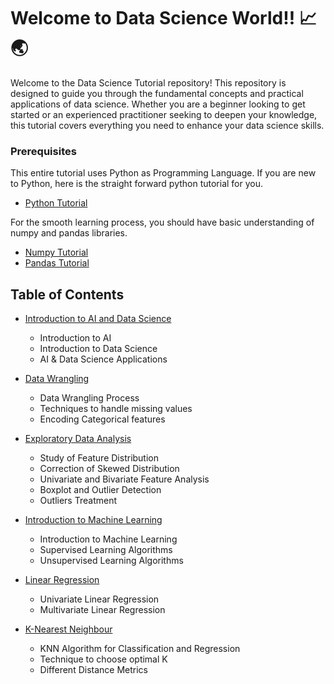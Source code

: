 # Welcome to Data Science World!! 📈 🌏

Welcome to the Data Science Tutorial repository! This repository is designed to guide you through the fundamental concepts and practical applications of data science. Whether you are a beginner looking to get started or an experienced practitioner seeking to deepen your knowledge, this tutorial covers everything you need to enhance your data science skills.

### Prerequisites
This entire tutorial uses Python as Programming Language. If you are new to Python, here is the straight forward python tutorial for you.
- [Python Tutorial](https://github.com/prof-sushil/Python-zero2hero/tree/main)  

For the smooth learning process, you should have basic understanding of numpy and pandas libraries.
- [Numpy Tutorial](tutorials/numpy_tutorial.ipynb)
- [Pandas Tutorial](tutorials/pandas_tutorial.ipynb)

## Table of Contents
- [Introduction to AI and Data Science](notes/Introduction%20to%20AI%20&%20Data%20Science.pdf)
    - Introduction to AI
    - Introduction to Data Science
    - AI & Data Science Applications

- [Data Wrangling](tutorials/data_wrangling_with_python.ipynb)
    - Data Wrangling Process
    - Techniques to handle missing values
    - Encoding Categorical features

- [Exploratory Data Analysis](tutorials/eda.ipynb)
    - Study of Feature Distribution
    - Correction of Skewed Distribution
    - Univariate and Bivariate Feature Analysis
    - Boxplot and Outlier Detection
    - Outliers Treatment

- [Introduction to Machine Learning](notes/Introduction%20%20to%20%20Machine%20Learning.pdf)
    - Introduction to Machine Learning
    - Supervised Learning Algorithms
    - Unsupervised Learning Algorithms

- [Linear Regression](tutorials/linear_regression/)
    - Univariate Linear Regression
    - Multivariate Linear Regression

- [K-Nearest Neighbour](tutorials/knn.ipynb)
    - KNN Algorithm for Classification and Regression
    - Technique to choose optimal K
    - Different Distance Metrics